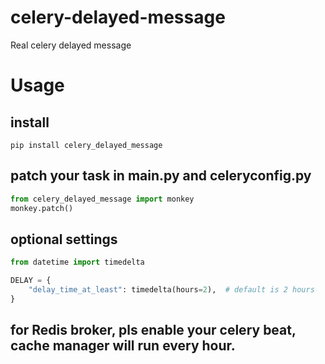 # celery-delayed-message
Real celery delayed message 

# Usage
## install
```shell
pip install celery_delayed_message
```
## patch your task in main.py and celeryconfig.py
```python
from celery_delayed_message import monkey
monkey.patch()
```
## optional settings
```python
from datetime import timedelta

DELAY = {
    "delay_time_at_least": timedelta(hours=2),  # default is 2 hours
}
```
## for Redis broker, pls enable your celery beat, cache manager will run every hour.
